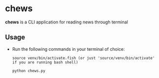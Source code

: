 # chews
**chews** is a CLI application for reading news through terminal

## Usage
* Run the following commands in your terminal of choice:
           
      source venv/bin/activate.fish (or just 'source/venv/bin/activate' if you are running bash shell)
      
      python chews.py




